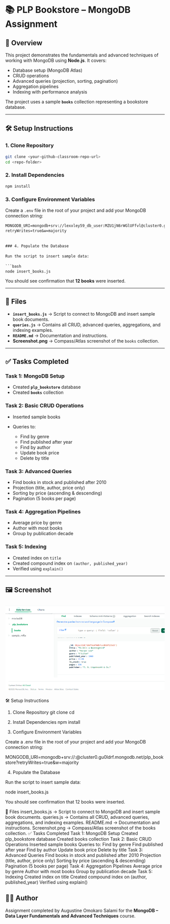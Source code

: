 # 📚 PLP Bookstore – MongoDB Assignment

## 🚀 Overview

This project demonstrates the fundamentals and advanced techniques of working with MongoDB using **Node.js**.
It covers:

* Database setup (MongoDB Atlas)
* CRUD operations
* Advanced queries (projection, sorting, pagination)
* Aggregation pipelines
* Indexing with performance analysis

The project uses a sample **`books`** collection representing a bookstore database.

---

## 🛠️ Setup Instructions

### 1. Clone Repository

```bash
git clone <your-github-classroom-repo-url>
cd <repo-folder>
```

### 2. Install Dependencies

```bash
npm install
```

### 3. Configure Environment Variables

Create a `.env` file in the root of your project and add your MongoDB connection string:

```
MONGODB_URI=mongodb+srv://lexxley59_db_user:MZU1jN6rWGlUFfvl@cluster0.gu0ldrf.mongodb.net/plp_bookstore?retryWrites=true&w=majority


### 4. Populate the Database

Run the script to insert sample data:

```bash
node insert_books.js
```

You should see confirmation that **12 books** were inserted.

---

## 📂 Files

* **`insert_books.js`** → Script to connect to MongoDB and insert sample book documents.
* **`queries.js`** → Contains all CRUD, advanced queries, aggregations, and indexing examples.
* **`README.md`** → Documentation and instructions.
* **Screenshot.png** → Compass/Atlas screenshot of the `books` collection.

---

## ✅ Tasks Completed

### Task 1: MongoDB Setup

* Created **`plp_bookstore`** database
* Created **`books`** collection

### Task 2: Basic CRUD Operations

* Inserted sample books
* Queries to:

  * Find by genre
  * Find published after year
  * Find by author
  * Update book price
  * Delete by title

### Task 3: Advanced Queries

* Find books in stock and published after 2010
* Projection (title, author, price only)
* Sorting by price (ascending & descending)
* Pagination (5 books per page)

### Task 4: Aggregation Pipelines

* Average price by genre
* Author with most books
* Group by publication decade

### Task 5: Indexing

* Created index on `title`
* Created compound index on `(author, published_year)`
* Verified using `explain()`

---

## 🖼️ Screenshot

![Books Collection Screenshot](./images/Screenshot_books.png)
---


🛠️ Setup Instructions
1. Clone Repository
git clone <your-github-classroom-repo-url>
cd <repo-folder>

2. Install Dependencies
npm install

3. Configure Environment Variables

Create a .env file in the root of your project and add your MongoDB connection string:

MONGODB_URI=mongodb+srv://<username>:<password>@cluster0.gu0ldrf.mongodb.net/plp_bookstore?retryWrites=true&w=majority




4. Populate the Database

Run the script to insert sample data:

node insert_books.js


You should see confirmation that 12 books were inserted.

📂 Files
insert_books.js → Script to connect to MongoDB and insert sample book documents.
queries.js → Contains all CRUD, advanced queries, aggregations, and indexing examples.
README.md → Documentation and instructions.
Screenshot.png → Compass/Atlas screenshot of the books collection.
✅ Tasks Completed
Task 1: MongoDB Setup
Created plp_bookstore database
Created books collection
Task 2: Basic CRUD Operations
Inserted sample books
Queries to:
Find by genre
Find published after year
Find by author
Update book price
Delete by title
Task 3: Advanced Queries
Find books in stock and published after 2010
Projection (title, author, price only)
Sorting by price (ascending & descending)
Pagination (5 books per page)
Task 4: Aggregation Pipelines
Average price by genre
Author with most books
Group by publication decade
Task 5: Indexing
Created index on title
Created compound index on (author, published_year)
Verified using explain()


## 👨‍💻 Author

Assignment completed by Augustine Omokaro Salami for the **MongoDB – Data Layer Fundamentals and Advanced Techniques** course.

